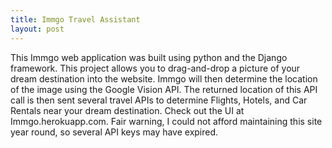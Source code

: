 ```yaml
---
title: Immgo Travel Assistant
layout: post
---
```


<p>This Immgo web application was built using python and the Django framework. This project allows you to drag-and-drop a picture of your dream destination into the website. Immgo will then determine the location of the image using the Google Vision API. The returned location of this API call is then sent several travel APIs to determine Flights, Hotels, and Car Rentals near your dream destination. Check out the UI at Immgo.herokuapp.com. Fair warning, I could not afford maintaining this site year round, so several API keys may have expired. </p>